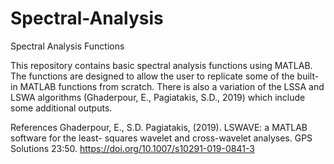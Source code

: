 # Spectral-Analysis
Spectral Analysis Functions

This repository contains basic spectral analysis functions using MATLAB. The functions are designed to allow the user to replicate some of the built-in MATLAB functions from scratch. There is also a variation of the LSSA and LSWA algorithms (Ghaderpour, E., Pagiatakis, S.D., 2019) which include some additional outputs.

References
Ghaderpour, E., S.D. Pagiatakis, (2019). LSWAVE: a MATLAB software for the least- squares wavelet and cross-wavelet analyses. GPS Solutions 23:50. https://doi.org/10.1007/s10291-019-0841-3
